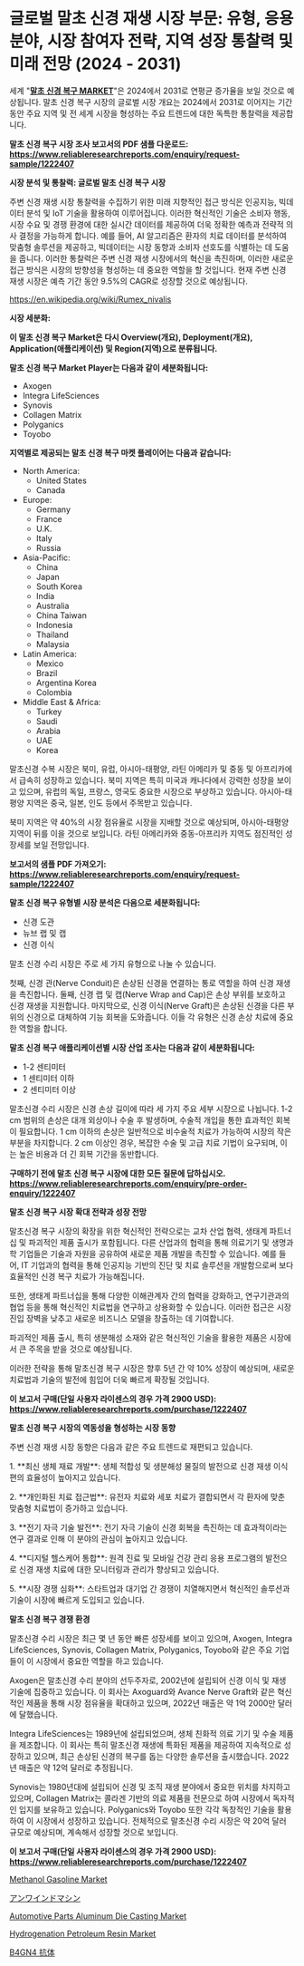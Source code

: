 <p><h1>글로벌 말초 신경 재생 시장 부문: 유형, 응용 분야, 시장 참여자 전략, 지역 성장 통찰력 및 미래 전망 (2024 - 2031)</h1></p><p>세계 "<strong><a href="https://www.reliableresearchreports.com/peripheral-nerve-repair-r1222407">말초 신경 복구 MARKET</a></strong>"은 2024에서 2031로 연평균 증가율을 보일 것으로 예상됩니다. 말초 신경 복구 시장의 글로벌 시장 개요는 2024에서 2031로 이어지는 기간 동안 주요 지역 및 전 세계 시장을 형성하는 주요 트렌드에 대한 독특한 통찰력을 제공합니다.</p>
<p><strong>말초 신경 복구 시장 조사 보고서의 PDF 샘플 다운로드: <a href="https://www.reliableresearchreports.com/enquiry/request-sample/1222407">https://www.reliableresearchreports.com/enquiry/request-sample/1222407</a></strong></p>
<p><strong>시장 분석 및 통찰력: 글로벌 말초 신경 복구 시장</strong></p>
<p><p>주변 신경 재생 시장 통찰력을 수집하기 위한 미래 지향적인 접근 방식은 인공지능, 빅데이터 분석 및 IoT 기술을 활용하여 이루어집니다. 이러한 혁신적인 기술은 소비자 행동, 시장 수요 및 경쟁 환경에 대한 실시간 데이터를 제공하여 더욱 정확한 예측과 전략적 의사 결정을 가능하게 합니다. 예를 들어, AI 알고리즘은 환자의 치료 데이터를 분석하여 맞춤형 솔루션을 제공하고, 빅데이터는 시장 동향과 소비자 선호도를 식별하는 데 도움을 줍니다. 이러한 통찰력은 주변 신경 재생 시장에서의 혁신을 촉진하며, 이러한 새로운 접근 방식은 시장의 방향성을 형성하는 데 중요한 역할을 할 것입니다. 현재 주변 신경 재생 시장은 예측 기간 동안 9.5%의 CAGR로 성장할 것으로 예상됩니다.</p></p>
<p><a href="%7CAUTHORITHY_DOMAIN_URL%7C">https://en.wikipedia.org/wiki/Rumex_nivalis</a></p>
<p><strong>시장 세분화:</strong></p>
<p><strong>이 말초 신경 복구 Market은 다시 Overview(개요), Deployment(개요), Application(애플리케이션) 및 Region(지역)으로 분류됩니다.</strong></p>
<p><strong>말초 신경 복구 Market Player는 다음과 같이 세분화됩니다:</strong></p>
<p><ul><li>Axogen</li><li>Integra LifeSciences</li><li>Synovis</li><li>Collagen Matrix</li><li>Polyganics</li><li>Toyobo</li></ul></p>
<p><strong>지역별로 제공되는 말초 신경 복구 마켓 플레이어는 다음과 같습니다:</strong></p>
<p><ul>
    <li>
        North America:
        <ul>
            <li>United States</li>
            <li>Canada</li>
        </ul>
    </li>
    <li>
        Europe:
        <ul>
            <li>Germany</li>
            <li>France</li>
            <li>U.K.</li>
            <li>Italy</li>
            <li>Russia</li>
        </ul>
    </li>
    <li>
        Asia-Pacific:
        <ul>
            <li>China</li>
            <li>Japan</li>
            <li>South Korea</li>
            <li>India</li>
            <li>Australia</li>
            <li>China Taiwan</li>
            <li>Indonesia</li>
            <li>Thailand</li>
            <li>Malaysia</li>
        </ul>
    </li>
    <li>
        Latin America:
        <ul>
            <li>Mexico</li>
            <li>Brazil</li>
            <li>Argentina Korea</li>
            <li>Colombia</li>
        </ul>
    </li>
    <li>
        Middle East & Africa:
        <ul>
            <li>Turkey</li>
            <li>Saudi</li>
            <li>Arabia</li>
            <li>UAE</li>
            <li>Korea</li>
        </ul>
    </li>
    </ul></p>
<p><p>말초신경 수복 시장은 북미, 유럽, 아시아-태평양, 라틴 아메리카 및 중동 및 아프리카에서 급속히 성장하고 있습니다. 북미 지역은 특히 미국과 캐나다에서 강력한 성장을 보이고 있으며, 유럽의 독일, 프랑스, 영국도 중요한 시장으로 부상하고 있습니다. 아시아-태평양 지역은 중국, 일본, 인도 등에서 주목받고 있습니다. </p><p>북미 지역은 약 40%의 시장 점유율로 시장을 지배할 것으로 예상되며, 아시아-태평양 지역이 뒤를 이을 것으로 보입니다. 라틴 아메리카와 중동-아프리카 지역도 점진적인 성장세를 보일 전망입니다.</p></p>
<p><strong>보고서의 샘플 PDF 가져오기: <a href="https://www.reliableresearchreports.com/enquiry/request-sample/1222407">https://www.reliableresearchreports.com/enquiry/request-sample/1222407</a></strong></p>
<p><strong>말초 신경 복구 유형별 시장 분석은 다음으로 세분화됩니다:</strong></p>
<p><ul><li>신경 도관</li><li>뉴브 랩 및 캡</li><li>신경 이식</li></ul></p>
<p><p>말초 신경 수리 시장은 주로 세 가지 유형으로 나눌 수 있습니다. </p><p>첫째, 신경 관(Nerve Conduit)은 손상된 신경을 연결하는 통로 역할을 하여 신경 재생을 촉진합니다. 둘째, 신경 랩 및 캡(Nerve Wrap and Cap)은 손상 부위를 보호하고 신경 재생을 지원합니다. 마지막으로, 신경 이식(Nerve Graft)은 손상된 신경을 다른 부위의 신경으로 대체하여 기능 회복을 도와줍니다. 이들 각 유형은 신경 손상 치료에 중요한 역할을 합니다.</p></p>
<p><strong>말초 신경 복구 애플리케이션별 시장 산업 조사는 다음과 같이 세분화됩니다:</strong></p>
<p><ul><li>1-2 센티미터</li><li>1 센티미터 이하</li><li>2 센티미터 이상</li></ul></p>
<p><p>말초신경 수리 시장은 신경 손상 길이에 따라 세 가지 주요 세부 시장으로 나뉩니다. 1-2 cm 범위의 손상은 대개 외상이나 수술 후 발생하며, 수술적 개입을 통한 효과적인 회복이 필요합니다. 1 cm 이하의 손상은 일반적으로 비수술적 치료가 가능하여 시장의 작은 부분을 차지합니다. 2 cm 이상인 경우, 복잡한 수술 및 고급 치료 기법이 요구되며, 이는 높은 비용과 더 긴 회복 기간을 동반합니다.</p></p>
<p><strong>구매하기 전에 말초 신경 복구 시장에 대한 모든 질문에 답하십시오. <a href="https://www.reliableresearchreports.com/enquiry/pre-order-enquiry/1222407">https://www.reliableresearchreports.com/enquiry/pre-order-enquiry/1222407</a></strong></p>
<p><strong>말초 신경 복구 시장 확대 전략과 성장 전망</strong></p>
<p><p>말초신경 복구 시장의 확장을 위한 혁신적인 전략으로는 교차 산업 협력, 생태계 파트너십 및 파괴적인 제품 출시가 포함됩니다. 다른 산업과의 협력을 통해 의료기기 및 생명과학 기업들은 기술과 자원을 공유하여 새로운 제품 개발을 촉진할 수 있습니다. 예를 들어, IT 기업과의 협력을 통해 인공지능 기반의 진단 및 치료 솔루션을 개발함으로써 보다 효율적인 신경 복구 치료가 가능해집니다.</p><p>또한, 생태계 파트너십을 통해 다양한 이해관계자 간의 협력을 강화하고, 연구기관과의 협업 등을 통해 혁신적인 치료법을 연구하고 상용화할 수 있습니다. 이러한 접근은 시장 진입 장벽을 낮추고 새로운 비즈니스 모델을 창출하는 데 기여합니다.</p><p>파괴적인 제품 출시, 특히 생분해성 소재와 같은 혁신적인 기술을 활용한 제품은 시장에서 큰 주목을 받을 것으로 예상됩니다. </p><p>이러한 전략을 통해 말초신경 복구 시장은 향후 5년 간 약 10% 성장이 예상되며, 새로운 치료법과 기술의 발전에 힘입어 더욱 빠르게 확장될 것입니다.</p></p>
<p><strong>이 보고서 구매(단일 사용자 라이센스의 경우 가격 2900 USD): <a href="https://www.reliableresearchreports.com/purchase/1222407">https://www.reliableresearchreports.com/purchase/1222407</a></strong></p>
<p><strong>말초 신경 복구 시장의 역동성을 형성하는 시장 동향</strong></p>
<p><p>주변 신경 재생 시장 동향은 다음과 같은 주요 트렌드로 재편되고 있습니다.</p><p>1. **최신 생체 재료 개발**: 생체 적합성 및 생분해성 물질의 발전으로 신경 재생 이식편의 효율성이 높아지고 있습니다.</p><p>2. **개인화된 치료 접근법**: 유전자 치료와 세포 치료가 결합되면서 각 환자에 맞춘 맞춤형 치료법이 증가하고 있습니다.</p><p>3. **전기 자극 기술 발전**: 전기 자극 기술이 신경 회복을 촉진하는 데 효과적이라는 연구 결과로 인해 이 분야의 관심이 높아지고 있습니다.</p><p>4. **디지털 헬스케어 통합**: 원격 진료 및 모바일 건강 관리 응용 프로그램의 발전으로 신경 재생 치료에 대한 모니터링과 관리가 향상되고 있습니다.</p><p>5. **시장 경쟁 심화**: 스타트업과 대기업 간 경쟁이 치열해지면서 혁신적인 솔루션과 기술이 시장에 빠르게 도입되고 있습니다.</p></p>
<p><strong>말초 신경 복구 경쟁 환경</strong></p>
<p><p>말초신경 수리 시장은 최근 몇 년 동안 빠른 성장세를 보이고 있으며, Axogen, Integra LifeSciences, Synovis, Collagen Matrix, Polyganics, Toyobo와 같은 주요 기업들이 이 시장에서 중요한 역할을 하고 있습니다.</p><p>Axogen은 말초신경 수리 분야의 선두주자로, 2002년에 설립되어 신경 이식 및 재생 기술에 집중하고 있습니다. 이 회사는 Axoguard와 Avance Nerve Graft와 같은 혁신적인 제품을 통해 시장 점유율을 확대하고 있으며, 2022년 매출은 약 1억 2000만 달러에 달했습니다.</p><p>Integra LifeSciences는 1989년에 설립되었으며, 생체 친화적 의료 기기 및 수술 제품을 제조합니다. 이 회사는 특히 말초신경 재생에 특화된 제품을 제공하여 지속적으로 성장하고 있으며, 최근 손상된 신경의 복구를 돕는 다양한 솔루션을 출시했습니다. 2022년 매출은 약 12억 달러로 추정됩니다.</p><p>Synovis는 1980년대에 설립되어 신경 및 조직 재생 분야에서 중요한 위치를 차지하고 있으며, Collagen Matrix는 콜라겐 기반의 의료 제품을 전문으로 하여 시장에서 독자적인 입지를 보유하고 있습니다. Polyganics와 Toyobo 또한 각각 독창적인 기술을 활용하여 이 시장에서 성장하고 있습니다. 전체적으로 말초신경 수리 시장은 약 20억 달러 규모로 예상되며, 계속해서 성장할 것으로 보입니다.</p></p>
<p><strong>이 보고서 구매(단일 사용자 라이센스의 경우 가격 2900 USD): <a href="https://www.reliableresearchreports.com/purchase/1222407">https://www.reliableresearchreports.com/purchase/1222407</a></strong></p>
<p><p><a href="https://issuu.com/reportprime-2/docs/methanol-gasoline-market-size-2030._aecf3dca008b4e">Methanol Gasoline Market</a></p><p><a href="https://medium.com/@samleite85/unwind-machines-market-%E3%81%AE%E3%82%B0%E3%83%AD%E3%83%BC%E3%83%90%E3%83%AB%E5%B8%82%E5%A0%B4%E6%A6%82%E8%A6%81%E3%81%AF-%E4%B8%96%E7%95%8C%E3%81%8A%E3%82%88%E3%81%B3%E4%B8%BB%E8%A6%81%E5%B8%82%E5%A0%B4%E3%81%AB%E3%81%8A%E3%81%91%E3%82%8B%E6%A5%AD%E7%95%8C%E3%81%AB%E5%BD%B1%E9%9F%BF%E3%82%92%E4%B8%8E%E3%81%88%E3%82%8B%E4%B8%BB%E8%A6%81%E3%81%AA%E3%83%88%E3%83%AC%E3%83%B3%E3%83%89%E3%81%AB%E3%81%A4%E3%81%84%E3%81%A6-%E7%8B%AC%E8%87%AA%E3%81%AE%E8%A6%96%E7%82%B9%E3%82%92%E6%8F%90%E4%BE%9B%E3%81%97%E3%81%BE%E3%81%99-1b0db2a0045c">アンワインドマシン</a></p><p><a href="https://github.com/WillowBruen/Market-Research-Report-List-1/blob/main/automotive-parts-aluminum-die-casting-market.md">Automotive Parts Aluminum Die Casting Market</a></p><p><a href="https://issuu.com/reportprime-2/docs/hydrogenation-petroleum-resin-marke_71629c68efdd36">Hydrogenation Petroleum Resin Market</a></p><p><a href="https://medium.com/@titusboyer1/b4gn4-antibody-market-%E3%81%AF-%E3%82%B3%E3%82%B9%E3%83%88%E7%AE%A1%E7%90%86%E3%81%A8%E5%8A%B9%E7%8E%87%E5%90%91%E4%B8%8A%E3%82%92%E5%84%AA%E5%85%88%E3%81%97%E3%81%BE%E3%81%99-%E3%81%95%E3%82%89%E3%81%AB-%E5%A0%B1%E5%91%8A%E6%9B%B8%E3%81%AF%E5%B8%82%E5%A0%B4%E3%81%AE%E9%9C%80%E8%A6%81%E9%9D%A2%E3%81%A8%E4%BE%9B%E7%B5%A6%E9%9D%A2%E3%81%AE%E4%B8%A1%E6%96%B9%E3%82%92%E3%82%AB%E3%83%90%E3%83%BC%E3%81%97%E3%81%A6%E3%81%84%E3%81%BE%E3%81%99-b4gn4-antibody-%E5%B8%82%E5%A0%B4%E3%81%AF-2024-2b7c77b3c1d8">B4GN4 抗体</a></p></p>